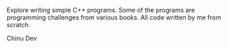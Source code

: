 
Explore writing simple C++ programs. 
Some of the programs are programming challenges from various books. 
All code written by me from scratch. 

Chinu Dev 
